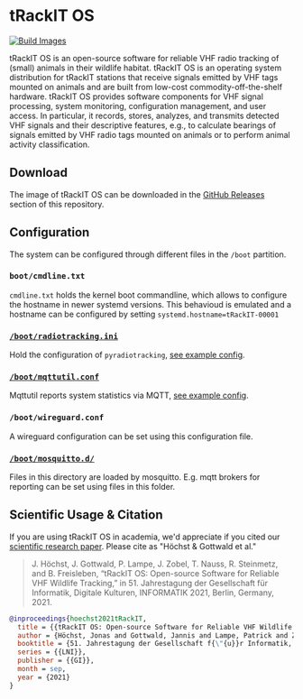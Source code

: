 # tRackIT OS
[![Build Images](https://github.com/tRackIT-Systems/tRackIT-OS/actions/workflows/build_images.yml/badge.svg)](https://github.com/tRackIT-Systems/tRackIT-OS/actions/workflows/build_images.yml)

tRackIT OS is an open-source software for reliable VHF radio tracking of (small) animals in their wildlife habitat. tRackIT OS is an operating system distribution for tRackIT stations that receive signals emitted by VHF tags mounted on animals and are built from low-cost commodity-off-the-shelf hardware. tRackIT OS provides software components for VHF signal processing, system monitoring, configuration management, and user access. In particular, it records, stores, analyzes, and transmits detected VHF signals and their descriptive features, e.g., to calculate bearings of signals emitted by VHF radio tags mounted on animals or to perform animal activity classification. 

## Download

The image of tRackIT OS can be downloaded in the [GitHub Releases](https://github.com/tRackIT-Systems/tRackIT-OS/releases) section of this repository. 

## Configuration

The system can be configured through different files in the `/boot` partition.

### `boot/cmdline.txt`

`cmdline.txt` holds the kernel boot commandline, which allows to configure the hostname in newer systemd versions. This behavioud is emulated and a hostname can be configured by setting `systemd.hostname=tRackIT-00001`

### [`/boot/radiotracking.ini`](boot/radiotracking.ini)

Hold the configuration of `pyradiotracking`, [see example config](https://github.com/tRackIT-Systems/pyradiotracking/blob/master/etc/radiotracking.ini).

### [`/boot/mqttutil.conf`](boot/mqttutil.conf)

Mqttutil reports system statistics via MQTT, [see example config](https://github.com/tRackIT-Systems/pymqttutil/blob/main/etc/mqttutil.conf).


### `/boot/wireguard.conf`

A wireguard configuration can be set using this configuration file. 

### [`/boot/mosquitto.d/`](boot/mosquitto.d/)

Files in this directory are loaded by mosquitto. E.g. mqtt brokers for reporting can be set using files in this folder.

## Scientific Usage & Citation

If you are using tRackIT OS in academia, we'd appreciate if you cited our [scientific research paper](https://jonashoechst.de/assets/papers/hoechst2021tRackIT.pdf). Please cite as "Höchst & Gottwald et al."

> J. Höchst, J. Gottwald, P. Lampe, J. Zobel, T. Nauss, R. Steinmetz, and B. Freisleben, “tRackIT OS: Open-source Software for Reliable VHF Wildlife Tracking,” in 51. Jahrestagung der Gesellschaft für Informatik, Digitale Kulturen, INFORMATIK 2021, Berlin, Germany, 2021.

```bibtex
@inproceedings{hoechst2021tRackIT,
  title = {{tRackIT OS: Open-source Software for Reliable VHF Wildlife Tracking}},
  author = {Höchst, Jonas and Gottwald, Jannis and Lampe, Patrick and Zobel, Julian and Nauss, Thomas and Steinmetz, Ralf and Freisleben, Bernd},
  booktitle = {51. Jahrestagung der Gesellschaft f{\"{u}}r Informatik, Digitale Kulturen, {INFORMATIK} 2021, Berlin, Germany},
  series = {{LNI}},
  publisher = {{GI}},
  month = sep,
  year = {2021}
}
```

